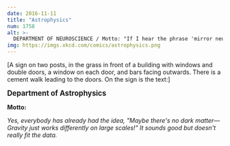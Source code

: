 ```yaml
---
date: 2016-11-11
title: "Astrophysics"
num: 1758
alt: >-
  DEPARTMENT OF NEUROSCIENCE / Motto: "If I hear the phrase 'mirror neurons' I swear to God I will flip this table."
img: https://imgs.xkcd.com/comics/astrophysics.png
---
```

[A sign on two posts, in the grass in front of a building with windows and double doors, a window on each door, and bars facing outwards. There is a cement walk leading to the doors. On the sign is the text:]

<big>**Department of Astrophysics**</big>

**Motto:**

*Yes, everybody has already had the idea, "Maybe there's no dark matter—Gravity just works differently on large scales!" It sounds good but doesn't really fit the data.*